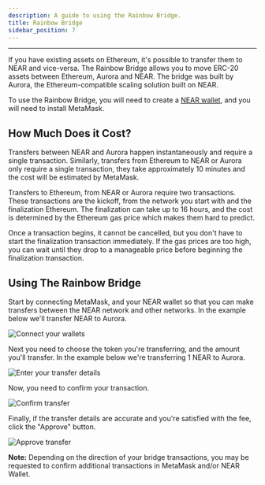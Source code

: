 ```yaml
---
description: A guide to using the Rainbow Bridge.
title: Rainbow Bridge
sidebar_position: 7
---
```


---

If you have existing assets on Ethereum, it's possible to transfer them to NEAR and vice-versa.
The Rainbow Bridge allows you to move ERC-20 assets between Ethereum, Aurora and NEAR.
The bridge was built by Aurora, the Ethereum-compatible scaling solution built on NEAR.

To use the Rainbow Bridge, you will need to create a [NEAR wallet](overview/tokenomics/creating-a-near-wallet.md), and you will need to install MetaMask.

## How Much Does it Cost?

Transfers between NEAR and Aurora happen instantaneously and require a single transaction.
Similarly, transfers from Ethereum to NEAR or Aurora only require a single transaction, they take approximately 10 minutes and the cost will be estimated by MetaMask.

Transfers to Ethereum, from NEAR or Aurora require two transactions. These transactions are the kickoff, from the network you start with and the finalization Ethereum.
The finalization can take up to 16 hours, and the cost is determined by the Ethereum gas price which makes them hard to predict.

Once a transaction begins, it cannot be cancelled, but you don't have to start the finalization transaction immediately.
If the gas prices are too high, you can wait until they drop to a manageable price before beginning the finalization transaction.

## Using The Rainbow Bridge

Start by connecting MetaMask, and your NEAR wallet so that you can make transfers between the NEAR network and other networks. In the example below we'll transfer NEAR to Aurora.

![Connect your wallets](@site/static/img/rainbowbridge1.png)

Next you need to choose the token you're transferring, and the amount you'll transfer. In the example below we're transferring 1 NEAR to Aurora.

![Enter your transfer details](@site/static/img/rainbowbridge2.png)

Now, you need to confirm your transaction.

![Confirm transfer](@site/static/img/rainbowbridge3.png)

Finally, if the transfer details are accurate and you're satisfied with the fee, click the "Approve" button.

![Approve transfer](@site/static/img/rainbowbridge4.png)

**Note:** Depending on the direction of your bridge transactions, you may be requested to confirm additional transactions in MetaMask and/or NEAR Wallet.
